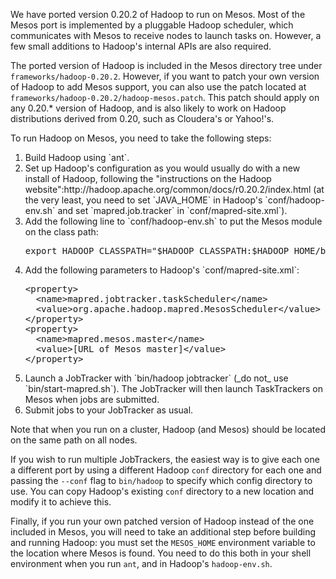 We have ported version 0.20.2 of Hadoop to run on Mesos. Most of the Mesos port is implemented by a pluggable Hadoop scheduler, which communicates with Mesos to receive nodes to launch tasks on. However, a few small additions to Hadoop's internal APIs are also required.

The ported version of Hadoop is included in the Mesos directory tree under `frameworks/hadoop-0.20.2`. However, if you want to patch your own version of Hadoop to add Mesos support, you can also use the patch located at `frameworks/hadoop-0.20.2/hadoop-mesos.patch`. This patch should apply on any 0.20.* version of Hadoop, and is also likely to work on Hadoop distributions derived from 0.20, such as Cloudera's or Yahoo!'s.

To run Hadoop on Mesos, you need to take the following steps:
<ol>
<li> Build Hadoop using `ant`.</li>
<li> Set up Hadoop's configuration as you would usually do with a new install of Hadoop, following the "instructions on the Hadoop website":http://hadoop.apache.org/common/docs/r0.20.2/index.html (at the very least, you need to set `JAVA_HOME` in Hadoop's `conf/hadoop-env.sh` and set `mapred.job.tracker` in `conf/mapred-site.xml`).</li>

<li> Add the following line to `conf/hadoop-env.sh` to put the Mesos module on the class path:
<pre>export HADOOP_CLASSPATH="$HADOOP_CLASSPATH:$HADOOP_HOME/build/contrib/mesos/classes"</pre>
</li>

<li> Add the following parameters to Hadoop's `conf/mapred-site.xml`:

<pre>
&lt;property&gt;
  &lt;name&gt;mapred.jobtracker.taskScheduler&lt;/name&gt;
  &lt;value&gt;org.apache.hadoop.mapred.MesosScheduler&lt;/value&gt;
&lt;/property&gt;
&lt;property&gt;
  &lt;name&gt;mapred.mesos.master&lt;/name&gt;
  &lt;value&gt;[URL of Mesos master]&lt;/value&gt;
&lt;/property&gt;
</pre>

</li>

<li> Launch a JobTracker with `bin/hadoop jobtracker` (_do not_ use `bin/start-mapred.sh`). The JobTracker will then launch TaskTrackers on Mesos when jobs are submitted.</li>
<li> Submit jobs to your JobTracker as usual.</li>
</ol>

Note that when you run on a cluster, Hadoop (and Mesos) should be located on the same path on all nodes.

If you wish to run multiple JobTrackers, the easiest way is to give each one a different port by using a different Hadoop `conf` directory for each one and passing the `--conf` flag to `bin/hadoop` to specify which config directory to use. You can copy Hadoop's existing `conf` directory to a new location and modify it to achieve this.

Finally, if you run your own patched version of Hadoop instead of the one included in Mesos, you will need to take an additional step before building and running Hadoop: you must set the `MESOS_HOME` environment variable to the location where Mesos is found. You need to do this both in your shell environment when you run `ant`, and in Hadoop's `hadoop-env.sh`.
